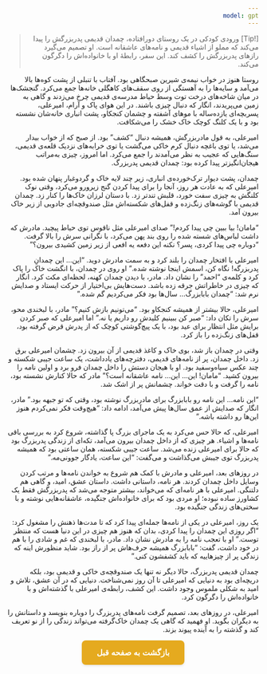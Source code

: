 ```yaml
---
model: gpt
---
```


> [!Tip] ورودی
> کودکی در یک روستای دورافتاده، چمدان قدیمی پدربزرگش را پیدا می‌کند که مملو از اشیاء قدیمی و نامه‌های عاشقانه است. او تصمیم می‌گیرد رازهای پدربزرگش را کشف کند. این سفر، رابطهٔ او با خانواده‌اش را دگرگون می‌کند.

روستا هنوز در خواب نیمه‌ی شیرین صبحگاهی بود. آفتاب با تنبلی از پشت کوه‌ها بالا می‌آمد و سایه‌ها را به آهستگی از روی سقف‌های کاهگلی خانه‌ها جمع می‌کرد. گنجشک‌ها در میان شاخه‌های درخت توت وسط حیاط مدرسه‌ی قدیمی چرخ می‌زدند و گاهی به زمین می‌پریدند، انگار که دنبال چیزی باشند. در این هوای پاک و آرام، امیرعلی، پسربچه‌ای یازده‌ساله با موهای آشفته و چشمان کنجکاو، پشت انباری خانه‌شان نشسته بود و با یک کلنگ کوچک خاک خشک را می‌شکافت.

امیرعلی، به قول مادربزرگش، همیشه دنبال “کشف” بود. از صبح که از خواب بیدار می‌شد، یا توی باغچه دنبال کرم خاکی می‌گشت یا توی خرابه‌های نزدیک قلعه‌ی قدیمی، سنگ‌هایی که عجیب به نظر می‌آمدند را جمع می‌کرد. اما امروز، چیزی به‌مراتب هیجان‌انگیزتر پیدا کرده بود: چمدان قدیمی پدربزرگ.

چمدان، پشت دیوار ترک‌خورده‌ی انباری، زیر چند لایه خاک و گردوغبار پنهان شده بود. امیرعلی که به عادت هر روز، آنجا را برای پیدا کردن گنج زیرورو می‌کرد، وقتی نوک کلنگش به چیزی سفت خورد، قلبش تندتر زد. با دستان لرزان خاک‌ها را کنار زد. چمدان قدیمی با گوشه‌های زنگ‌زده و قفل‌های شکسته‌اش مثل صندوقچه‌ای جادویی از زیر خاک بیرون آمد.

“مامان! بیا ببین چی پیدا کردم!” صدای امیرعلی مثل ناقوس توی حیاط پیچید. مادرش که داشت لباس‌های شسته شده را روی بند پهن می‌کرد، با نگرانی سرش را بالا گرفت. “دوباره چی پیدا کردی، پسر؟ نکنه این دفعه یه افعی از زیر زمین کشیدی بیرون؟”

امیرعلی با افتخار چمدان را بلند کرد و به سمت مادرش دوید. “این… این چمدانِ پدربزرگه! نگاه کن، اسمش اینجا نوشته شده.” او روی در چمدان، با انگشت خاک را پاک کرد و کلمه‌ی “احمد” را نشان داد. مادر، با دیدن چمدان کهنه، لحظه‌ای مکث کرد. انگار که چیزی در خاطراتش جرقه زده باشد. دست‌هایش بی‌اختیار از حرکت ایستاد و صدایش نرم شد: “چمدان بابابزرگ… سال‌ها بود فکر می‌کردیم گم شده.”

امیرعلی، حالا بیشتر از همیشه کنجکاو بود. “می‌تونیم بازش کنیم؟” مادر، با لبخندی محو، سرش را تکان داد: “صبر کن ببینیم کلیدش رو داریم یا نه.” اما امیرعلی که صبر کردن برایش مثل انتظار برای عید بود، با یک پیچ‌گوشتی کوچک که از پدرش قرض گرفته بود، قفل‌های زنگ‌زده را باز کرد.

وقتی در چمدان باز شد، بوی خاک و کاغذ قدیمی از آن بیرون زد. چشمان امیرعلی برق زد. داخل چمدان، پر از نامه‌های قدیمی، دفترچه‌های یادداشت، یک ساعت جیبی شکسته و چند عکس سیاه‌وسفید بود. او با هیجان دستش را داخل چمدان فرو برد و اولین نامه را بیرون کشید. “مامان! این… این… نامه عاشقانه است؟” مادر که حالا کنارش نشسته بود، نامه را گرفت و با دقت خواند. چشمانش پر از اشک شد.

“این نامه… این نامه رو بابابزرگ برای مادربزرگ نوشته بود، وقتی که تو جبهه بود.” مادر، انگار که صدایش از عمق سال‌ها پیش می‌آمد، ادامه داد: “هیچ‌وقت فکر نمی‌کردم هنوز این‌ها رو داشته باشه.”

امیرعلی، که حالا حس می‌کرد به یک ماجرای بزرگ پا گذاشته، شروع کرد به بررسی باقی نامه‌ها و اشیاء. هر چیزی که از داخل چمدان بیرون می‌آمد، تکه‌ای از زندگی پدربزرگ بود که حالا برای امیرعلی زنده می‌شد. ساعت جیبی شکسته، همان ساعتی بود که همیشه پدربزرگ توی جیبش می‌گذاشت و می‌گفت: “این ساعت، یادگار جوونی‌مه.”

در روزهای بعد، امیرعلی و مادرش با کمک هم شروع به خواندن نامه‌ها و مرتب کردن وسایل داخل چمدان کردند. هر نامه، داستانی داشت. داستان عشق، امید، و گاهی هم دلتنگی. امیرعلی با هر نامه‌ای که می‌خواند، بیشتر متوجه می‌شد که پدربزرگش فقط یک کشاورز ساده نبوده؛ او مردی بود که برای خانواده‌اش جنگیده، عاشقانه‌هایی نوشته و با سختی‌های زندگی جنگیده بود.

یک روز، امیرعلی در یکی از نامه‌ها جمله‌ای پیدا کرد که تا مدت‌ها ذهنش را مشغول کرد: “اگر روزی این چمدان را پیدا کردی، بدان که هنوز هم چیزی در این دنیا هست که منتظر توست.” او با تعجب نامه را به مادرش نشان داد. مادر، با لبخندی که غم و شادی را با هم در خود داشت، گفت: “بابابزرگ همیشه حرف‌هاش پر از راز بود. شاید منظورش اینه که زندگی پر از چیزهاییه که باید کشفشون کنی.”

چمدان قدیمی پدربزرگ، حالا دیگر نه تنها یک صندوقچه‌ی خاکی و قدیمی بود، بلکه دریچه‌ای بود به دنیایی که امیرعلی تا آن روز نمی‌شناخت. دنیایی که در آن عشق، تلاش و امید به شکلی ملموس وجود داشت. این کشف، رابطه‌ی امیرعلی با گذشته‌اش و با خانواده‌اش را دگرگون کرد.

امیرعلی، در روزهای بعد، تصمیم گرفت نامه‌های پدربزرگ را دوباره بنویسد و داستانش را به دیگران بگوید. او فهمید که گاهی یک چمدان خاک‌گرفته می‌تواند زندگی را از نو تعریف کند و گذشته را به آینده پیوند بزند.


<html dir="rtl" lang="fa"><head> <meta charset="UTF-8"> <style> .back-button { display: inline-block; padding: 15px 30px; background-color: rgb(229, 170, 31); color: white; text-decoration: none; border-radius: 8px; font-family: 'Vazirmatn', Tahoma, Geneva, Verdana, sans-serif; font-weight: bold; font-size: 16px; border: none; cursor: pointer; transition: background-color 0.3s ease; box-shadow: 0 2px 5px rgba(0,0,0,0.1); } .back-button:hover { background-color: rgb(205, 150, 25); box-shadow: 0 3px 8px rgba(0,0,0,0.2); } .button-container { display: flex; justify-content: center; align-items: center;} </style></head><body> <div class="button-container"> <button class="back-button" onclick="window.history.back()" aria-label="بازگشت به صفحه قبل"> بازگشت به صفحه قبل </button> </div></body></html>